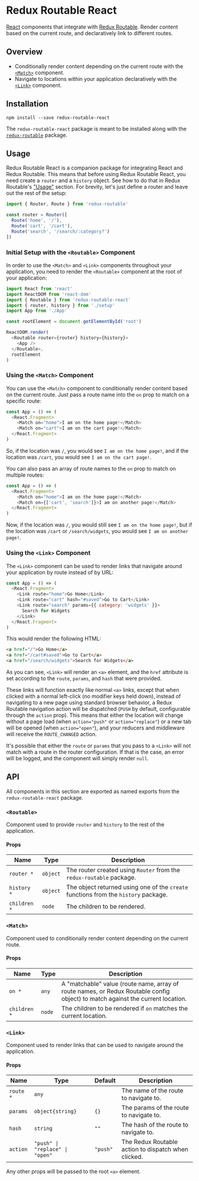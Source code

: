# Redux Routable React

[React](https://reactjs.org/) components that integrate with [Redux
Routable](https://www.npmjs.com/package/redux-routable). Render content based on
the current route, and declaratively link to different routes.

## Overview

- Conditionally render content depending on the current route with the
  [`<Match>`](#match) component.
- Navigate to locations within your application declaratively with the
  [`<Link>`](#link) component.

## Installation

```shell
npm install --save redux-routable-react
```

The `redux-routable-react` package is meant to be installed along with the
[`redux-routable`](https://www.npmjs.com/package/redux-routable#installation)
package.

## Usage

Redux Routable React is a companion package for integrating React and Redux
Routable. This means that before using Redux Routable React, you need create a
`router` and a `history` object. See how to do that in Redux Routable's
["Usage"](https://www.npmjs.com/package/redux-routable#usage) section. For
brevity, let's just define a router and leave out the rest of the setup:

```javascript
import { Router, Route } from 'redux-routable'

const router = Router([
  Route('home', '/'),
  Route('cart', '/cart'),
  Route('search', '/search/:category?')
])
```

### Initial Setup with the `<Routable>` Component

In order to use the `<Match>` and `<Link>` components throughout your
application, you need to render the `<Routable>` component at the root of your
application:

```javascript
import React from 'react'
import ReactDOM from 'react-dom'
import { Routable } from 'redux-routable-react'
import { router, history } from './setup'
import App from './App'

const rootElement = document.getElementById('root')

ReactDOM.render(
  <Routable router={router} history={history}>
    <App />
  </Routable>,
  rootElement
)
```

### Using the `<Match>` Component

You can use the `<Match>` component to conditionally render content based on the
current route. Just pass a route name into the `on` prop to match on a specific
route:

```javascript
const App = () => (
  <React.Fragment>
    <Match on="home">I am on the home page!</Match>
    <Match on="cart">I am on the cart page!</Match>
  </React.Fragment>
)
```

So, if the location was `/`, you would see `I am on the home page!`, and if the
location was `/cart`, you would see `I am on the cart page!`.

You can also pass an array of route names to the `on` prop to match on multiple
routes:

```javascript
const App = () => (
  <React.Fragment>
    <Match on="home">I am on the home page!</Match>
    <Match on={['cart', 'search']}>I am on another page!</Match>
  </React.Fragment>
)
```

Now, if the location was `/`, you would still see `I am on the home page!`, but
if the location was `/cart` or `/search/widgets`, you would see `I am on another
page!`.

### Using the `<Link>` Component

The `<Link>` component can be used to render links that navigate around your
application by route instead of by URL:

```javascript
const App = () => (
  <React.Fragment>
    <Link route="home">Go Home</Link>
    <Link route="cart" hash="#saved">Go to Cart</Link>
    <Link route="search" params={{ category: 'widgets' }}>
      Search for Widgets
    </Link>
  </React.Fragment>
)
```

This would render the following HTML:

```html
<a href="/">Go Home</a>
<a href="/cart#saved">Go to Cart</a>
<a href="/search/widgets">Search for Widgets</a>
```

As you can see, `<Link>` will render an `<a>` element, and the `href` attribute
is set according to the `route`, `params`, and `hash` that were provided.

These links will function exactly like normal `<a>` links, except that when
clicked with a normal left-click (no modifier keys held down), instead of
navigating to a new page using standard browser behavior, a Redux Routable
navigation action will be dispatched (`PUSH` by default, configurable through
the `action` prop). This means that either the location will change without a
page load (when `action="push"` or `action="replace"`) or a new tab will be
opened (when `action="open"`), and your reducers and middleware will receive the
`ROUTE_CHANGED` action.

It's possible that either the `route` or `params` that you pass to a `<Link>`
will not match with a route in the router configuration. If that is the case, an
error will be logged, and the component will simply render `null`.

## API

All components in this section are exported as named exports from the
`redux-routable-react` package.

### `<Routable>`

Component used to provide `router` and `history` to the rest of the application.

#### Props

| Name         | Type     | Description                                                                         |
| ------------ | -------- | ----------------------------------------------------------------------------------- |
| `router *`   | `object` | The router created using `Router` from the `redux-routable` package.                |
| `history *`  | `object` | The object returned using one of the `create` functions from the `history` package. |
| `children *` | `node`   | The children to be rendered.                                                        |

### `<Match>`

Component used to conditionally render content depending on the current route.

#### Props

| Name         | Type   | Description                                                                                                                    |
| ------------ | ------ | ------------------------------------------------------------------------------------------------------------------------------ |
| `on *`       | `any`  | A "matchable" value (route name, array of route names, or Redux Routable config object) to match against the current location. |
| `children *` | `node` | The children to be rendered if `on` matches the current location.                                                              |

### `<Link>`

Component used to render links that can be used to navigate around the
application.

#### Props

| Name      | Type                            | Default  | Description                                         |
| --------- | ------------------------------- | -------- | --------------------------------------------------- |
| `route *` | `any`                           |          | The name of the route to navigate to.               |
| `params`  | `object{string}`                | `{}`     | The params of the route to navigate to.             |
| `hash`    | `string`                        | `""`     | The hash of the route to navigate to.               |
| `action`  | `"push" \| "replace" \| "open"` | `"push"` | The Redux Routable action to dispatch when clicked. |

Any other props will be passed to the root `<a>` element.
